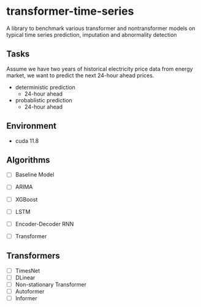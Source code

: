 # transformer-time-series
A library to benchmark various transformer and nontransformer models on typical time series prediction, imputation and abnormality detection

## Tasks
Assume we have two years of historical electricity price data from energy market, we want to predict the next 24-hour ahead prices.
- deterministic prediction
  - 24-hour ahead
- probablistic prediction
  - 24-hour ahead

## Environment
- cuda 11.8


## Algorithms
- [ ] Baseline Model
- [ ] ARIMA
- [ ] XGBoost
- [ ] LSTM
- [ ] Encoder-Decoder RNN
- [ ] Transformer


## Transformers
- [ ] TimesNet
- [ ] DLinear
- [ ] Non-stationary Transformer
- [ ] Autoformer
- [ ] Informer